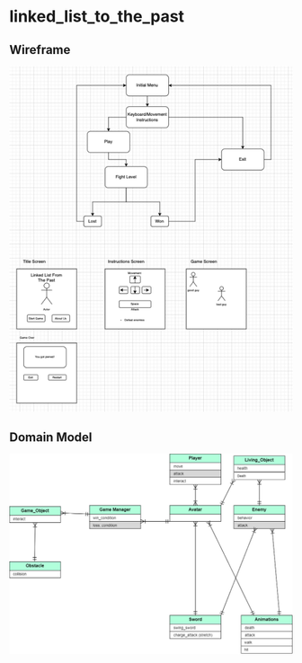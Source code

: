 # linked_list_to_the_past

## Wireframe

![Wireframe](wireframes.png)

## Domain Model

![Domain Model](wireframe.png)
